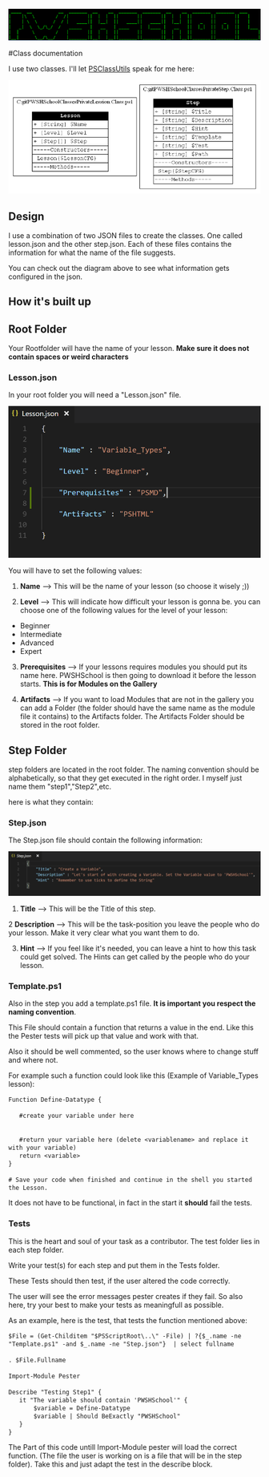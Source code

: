![PWSHSchool](../Img/PWSHSchool.png)

#Class documentation

I use two classes. I'll let [PSClassUtils](https://github.com/Stephanevg/PSClassUtils) speak for me here:

![ClassDiagram](../Img/ClassDiagram.png)

## Design

I use a combination of two JSON files to create the classes. One called lesson.json and the other step.json. 
Each of these files contains the information for what the name of the file suggests.

You can check out the diagram above to see what information gets configured in the json.

## How it's built up

## Root Folder

Your Rootfolder will have the name of your lesson. **Make sure it does not contain spaces or weird characters**

### Lesson.json 

In your root folder you will need a "Lesson.json" file. 

![LessonJSON](../Img/LessonJSON.PNG)

You will have to set the following values:

1. **Name** --> This will be the name of your lesson (so choose it wisely ;))

2. **Level** --> This will indicate how difficult your lesson is gonna be. 
 you can choose one of the following values for the level of your lesson:
  * Beginner
  * Intermediate
  * Advanced
  * Expert
 
 3. **Prerequisites** --> If your lessons requires modules you should put its name here. PWSHSchool is then going to download it before the lesson starts. **This is for Modules on the Gallery**
 
 4. **Artifacts** --> If you want to load Modules that are not in the gallery you can add a Folder (the folder should have the same name as the module file it contains) to the Artifacts folder. The Artifacts Folder should be stored in the root folder. 
 
 ## Step Folder 
 
 step folders are located in the root folder. The naming convention should be alphabetically, 
 so that they get executed in the right order. I myself just name them "step1","Step2",etc.
 
 here is what they contain:
 
 ### Step.json
 
 The Step.json file should contain the following information:
 
 ![StepJSON](../Img/StepJSON.PNG)
 
1. **Title** --> This will be the Title of this step.

2 **Description** --> This will be the task-position you leave the people who do your lesson. Make it very clear what you want them to do.

3. **Hint** --> If you feel like it's needed, you can leave a hint to how this task could get solved. The Hints can get called by the people who do your lesson.

### Template.ps1
  
  Also in the step you add a template.ps1 file. **It is important you respect the naming convention**.
  
  This File should contain a function that returns a value in the end. 
  Like this the Pester tests will pick up that value and work with that. 
  
  Also it should be well commented, so the user knows where to change stuff and where not.
  
  For example such a function could look like this (Example of Variable_Types lesson):
  
 ```
 Function Define-Datatype {
    
    #create your variable under here
    

    #return your variable here (delete <variablename> and replace it with your variable)
    return <variable>
}

# Save your code when finished and continue in the shell you started the Lesson.
 ```
 It does not have to be functional, in fact in the start it **should** fail the tests. 
 
 ### Tests
 
 This is the heart and soul of your task as a contributor. The test folder lies in each step folder.
 
 Write your test(s) for each step and put them in the Tests folder. 
 
 These Tests should then test, if the user altered the code correctly.
 
 The user will see the error messages pester creates if they fail. So also here, try your best 
 to make your tests as meaningfull as possible. 
 
 As an example, here is the test, that tests the function mentioned above:
 
 ```
 $File = (Get-Childitem "$PSScriptRoot\..\" -File) | ?{$_.name -ne "Template.ps1" -and $_.name -ne "Step.json"}  | select fullname

. $File.Fullname

Import-Module Pester

Describe "Testing Step1" {
    it "The variable should contain 'PWSHSchool'" {
        $variable = Define-Datatype
        $variable | Should BeExactly "PWSHSchool" 
    }
}
 ```
The Part of this code untill Import-Module pester will load the correct function. (The file the user is working on is a file that will be in the step folder). Take this and just adapt the test in the describe block.

